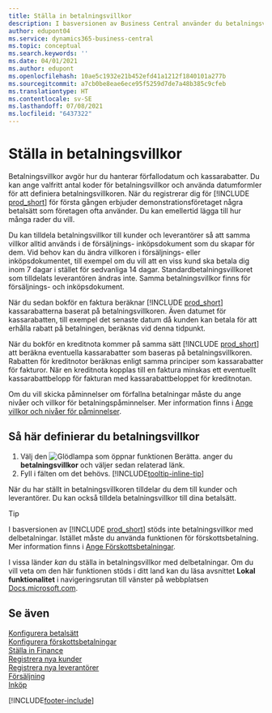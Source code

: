 ```yaml
---
title: Ställa in betalningsvillkor
description: I basversionen av Business Central använder du betalningsvillkor för att hantera förfallodatum och kassarabatter.
author: edupont04
ms.service: dynamics365-business-central
ms.topic: conceptual
ms.search.keywords: ''
ms.date: 04/01/2021
ms.author: edupont
ms.openlocfilehash: 10ae5c1932e21b452efd41a1212f1840101a277b
ms.sourcegitcommit: a7cb0be8eae6ece95f5259d7de7a48b385c9cfeb
ms.translationtype: HT
ms.contentlocale: sv-SE
ms.lasthandoff: 07/08/2021
ms.locfileid: "6437322"
---
```

# <a name="set-up-payment-terms"></a>Ställa in betalningsvillkor

Betalningsvillkor avgör hur du hanterar förfallodatum och kassarabatter. Du kan ange valfritt antal koder för betalningsvillkor och använda datumformler för att definiera betalningsvillkoren. När du registrerar dig för [!INCLUDE [prod_short](includes/prod_short.md)] för första gången erbjuder demonstrationsföretaget några betalsätt som företagen ofta använder. Du kan emellertid lägga till hur många rader du vill.  

Du kan tilldela betalningsvillkor till kunder och leverantörer så att samma villkor alltid används i de försäljnings- inköpsdokument som du skapar för dem. Vid behov kan du ändra villkoren i försäljnings- eller inköpsdokumentet, till exempel om du vill att en viss kund ska betala dig inom 7 dagar i stället för sedvanliga 14 dagar. Standardbetalningsvillkoret som tilldelats leverantören ändras inte. Samma betalningsvillkor finns för försäljnings- och inköpsdokument.

När du sedan bokför en faktura beräknar [!INCLUDE [prod_short](includes/prod_short.md)] kassarabatterna baserat på betalningsvillkoren. Även datumet för kassarabatten, till exempel det senaste datum då kunden kan betala för att erhålla rabatt på betalningen, beräknas vid denna tidpunkt.  

När du bokför en kreditnota kommer på samma sätt [!INCLUDE [prod_short](includes/prod_short.md)] att beräkna eventuella kassarabatter som baseras på betalningsvillkoren. Rabatten för kreditnotor beräknas enligt samma principer som kassarabatter för fakturor. När en kreditnota kopplas till en faktura minskas ett eventuellt kassarabattbelopp för fakturan med kassarabattbeloppet för kreditnotan.  

Om du vill skicka påminnelser om förfallna betalningar måste du ange nivåer och villkor för betalningspåminnelser. Mer information finns i [Ange villkor och nivåer för påminnelser](finance-setup-reminders.md).  

## <a name="to-set-up-payment-terms"></a>Så här definierar du betalningsvillkor

1. Välj den ![Glödlampa som öppnar funktionen Berätta.](media/ui-search/search_small.png "Berätta för mig vad du vill göra") anger du **betalningsvillkor** och väljer sedan relaterad länk.  
2. Fyll i fälten om det behövs. [!INCLUDE[tooltip-inline-tip](includes/tooltip-inline-tip_md.md)]  

När du har ställt in betalningsvillkoren tilldelar du dem till kunder och leverantörer. Du kan också tilldela betalningsvillkor till dina betalsätt.  

> [!TIP]
> I basversionen av [!INCLUDE [prod_short](includes/prod_short.md)] stöds inte betalningsvillkor med delbetalningar. Istället måste du använda funktionen för förskottsbetalning. Mer information finns i [Ange Förskottsbetalningar](finance-set-up-prepayments.md).
>
> I vissa länder *kan* du ställa in betalningsvillkor med delbetalningar. Om du vill veta om den här funktionen stöds i ditt land kan du läsa avsnittet **Lokal funktionalitet** i navigeringsrutan till vänster på webbplatsen [Docs.microsoft.com](about-localization.md).

## <a name="see-also"></a>Se även

[Konfigurera betalsätt](finance-payment-methods.md)  
[Konfigurera förskottsbetalningar](finance-set-up-prepayments.md)  
[Ställa in Finance](finance-setup-finance.md)  
[Registrera nya kunder](sales-how-register-new-customers.md)  
[Registrera nya leverantörer](purchasing-how-register-new-vendors.md)  
[Försäljning](sales-manage-sales.md)  
[Inköp](purchasing-manage-purchasing.md)  


[!INCLUDE[footer-include](includes/footer-banner.md)]